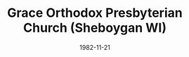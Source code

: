 ---
date: &id001 1982-11-21
end_date: null
location:
  address: 4930 Green Valley Lane
  city: Sheboygan
  state: WI
minister:
- end: 1986-01-01
  name: Jonathan Falk
  start: 1982-11-21
  type: pastor
- end: 1988-01-01
  name: William Laun
  start: 1987-01-01
  type: pastor
- end: 1993-01-01
  name: Lawrence Eyres
  start: 1989-01-01
  type: supply
- end: 2005-01-01
  name: Ivan DeMaster
  start: 1993-01-01
  type: pastor
- end: null
  name: Brian De Jong
  start: 2005-01-01
  type: pastor
ministers:
- Jonathan Falk
- William Laun
- Lawrence Eyres
- Ivan DeMaster
- Brian De Jong
name: Grace Orthodox Presbyterian Church
names: null
origination_date: *id001
raw_data: "WI\nSheboygan\nGrace Orthodox Presbyterian Church  (November 21,\
  \ 1982\u2013 )\n(reverted to mission status, September 19, 1988; reconstituted as\
  \ a particular church,\nDecember 9, 1994)\n4930 Green Valley Lane\nEvangelists:\
  \ John Hilbelink, 1973\u201379\nJonathan Falk, 1980\u201382\nPastors: Jonathan Falk,\
  \ 1982\u201386\nWilliam Laun, 1987\u201388\nLawrence Eyres (Supply), 1989\u2013\
  93\nIvan DeMaster, 1993\u20132005\nBrian De Jong, 2005\u2013"
received_from: null
states:
- WI
status:
  active: true
  end_date: null
  reason: null
  received_from: null
  withdrawal_to: null
title: Grace Orthodox Presbyterian Church (Sheboygan WI)

---